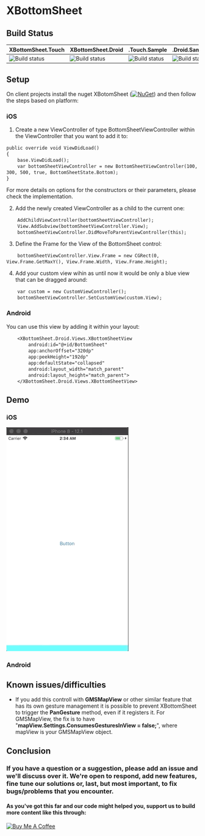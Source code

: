 # XBottomSheet

## Build Status

| XBottomSheet.Touch  | XBottomSheet.Droid | .Touch.Sample  | .Droid.Sample |
| ------------- | ------------- | ------------- | ------------- |
|![Build status](https://build.appcenter.ms/v0.1/apps/2a487f1b-e2e0-470a-8613-691b971bf67e/branches/master/badge)|![Build status](https://build.appcenter.ms/v0.1/apps/7776b9f9-6d94-46ee-a52b-308a95474f4f/branches/master/badge)|![Build status](https://build.appcenter.ms/v0.1/apps/66402bbe-a256-4709-91e3-6a4edeedaa69/branches/master/badge)|![Build status](https://build.appcenter.ms/v0.1/apps/a0eaabee-958e-4df9-ad0a-df6810756f96/branches/master/badge)|

## Setup 

On client projects install the nuget XBotomSheet ([![NuGet](https://img.shields.io/nuget/v/XBottomSheet.svg?label=NuGet)](https://www.nuget.org/packages/XBottomSheet/)) and then follow the steps based on platform:

### iOS

1. Create a new ViewController of type BottomSheetViewController within the ViewController that you want to add it to:

```
public override void ViewDidLoad()
{
    base.ViewDidLoad();
    var bottomSheetViewController = new BottomSheetViewController(100, 300, 500, true, BottomSheetState.Bottom);
}
```
For more details on options for the constructors or their parameters, please check the implementation.

2. Add the newly created ViewController as a child to the current one:

```
    AddChildViewController(bottomSheetViewController);
    View.AddSubview(bottomSheetViewController.View);
    bottomSheetViewController.DidMoveToParentViewController(this);
```

3. Define the Frame for the View of the BottomSheet control: 

```
    bottomSheetViewController.View.Frame = new CGRect(0, View.Frame.GetMaxY(), View.Frame.Width, View.Frame.Height);
```

4. Add your custom view wihin as until now it would be only a blue view that can be dragged around:

```
    var custom = new CustomViewController();
    bottomSheetViewController.SetCustomView(custom.View);
```

### Android

You can use this view by adding it within your layout:

```
	<XBottomSheet.Droid.Views.XBottomSheetView
		android:id="@+id/BottomSheet"
		app:anchorOffset="320dp"
		app:peekHeight="192dp"
		app:defaultState="collapsed"
		android:layout_width="match_parent"
		android:layout_height="match_parent">
	</XBottomSheet.Droid.Views.XBottomSheetView>
```

## Demo

### iOS

![](demo_xbottomsheet.gif)

### Android

## Known issues/difficulties

- If you add this controll with **GMSMapView** or other similar feature that has its own gesture management it is possible to prevent XBottomSheet to trigger the **PanGesture** method, even if it registers it. For GMSMapView, the fix is to have "**mapView.Settings.ConsumesGesturesInView = false;**", where mapView is your GMSMapView object.

## Conclusion

### If you have a question or a suggestion, please add an issue and we'll discuss over it. We're open to respond, add new features, fine tune our solutions or, last, but most important, to fix bugs/problems that you encounter. 
#### As you've got this far and our code might helped you, support us to build more content like this through: 
<a href="https://www.buymeacoffee.com/grendio" target="_blank"><img src="https://www.buymeacoffee.com/assets/img/custom_images/orange_img.png" alt="Buy Me A Coffee" style="height: auto !important;width: auto !important;" ></a>
